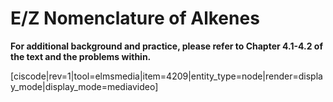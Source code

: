 # E/Z Nomenclature of Alkenes







**For additional background and practice, please refer to Chapter 4.1-4.2 of the text and the problems within.**


[ciscode|rev=1|tool=elmsmedia|item=4209|entity_type=node|render=display_mode|display_mode=mediavideo]


